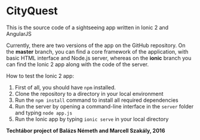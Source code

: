 # CityQuest

This is the source code of a sightseeing app written in Ionic 2 and AngularJS

Currently, there are two versions of the app on the GitHub repository. On the **master** branch, you can find a core framework of the application, with basic HTML interface and Node.js server, whereas on the **ionic** branch you can find the Ionic 2 app along with the code of the server.

How to test the Ionic 2 app:

1. First of all, you should have `npm` installed.
2. Clone the repository to a directory in your local environment
3. Run the `npm install` command to install all required dependencies
4. Run the server by opening a command-line interface in the `server` folder and typing `node app.js`
5. Run the Ionic app by typing `ionic serve` in your local directory

**Techtábor project of Balázs Németh and Marcell Szakály, 2016**
